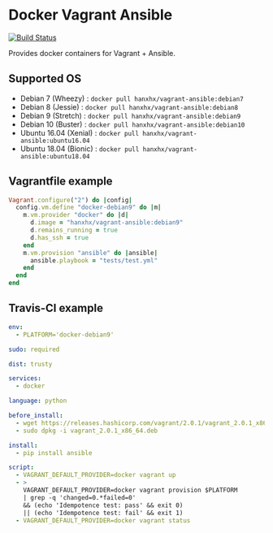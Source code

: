 Docker Vagrant Ansible
======================

[![Build Status](https://travis-ci.org/HanXHX/docker-vagrant-ansible.svg?branch=master)](https://travis-ci.org/HanXHX/docker-vagrant-ansible)

Provides docker containers for Vagrant + Ansible.

Supported OS
------------

* Debian 7 (Wheezy) : `docker pull hanxhx/vagrant-ansible:debian7`
* Debian 8 (Jessie) : `docker pull hanxhx/vagrant-ansible:debian8`
* Debian 9 (Stretch) : `docker pull hanxhx/vagrant-ansible:debian9`
* Debian 10 (Buster) : `docker pull hanxhx/vagrant-ansible:debian10`
* Ubuntu 16.04 (Xenial) : `docker pull hanxhx/vagrant-ansible:ubuntu16.04`
* Ubuntu 18.04 (Bionic) : `docker pull hanxhx/vagrant-ansible:ubuntu18.04`

Vagrantfile example
-------------------

```ruby
Vagrant.configure("2") do |config|
  config.vm.define "docker-debian9" do |m|
    m.vm.provider "docker" do |d|
      d.image = "hanxhx/vagrant-ansible:debian9"
      d.remains_running = true
      d.has_ssh = true
    end
    m.vm.provision "ansible" do |ansible|
      ansible.playbook = "tests/test.yml"
    end
  end
end
```

Travis-CI example
-----------------

```yaml
env:
  - PLATFORM='docker-debian9'

sudo: required

dist: trusty

services:
  - docker

language: python

before_install:
  - wget https://releases.hashicorp.com/vagrant/2.0.1/vagrant_2.0.1_x86_64.deb
  - sudo dpkg -i vagrant_2.0.1_x86_64.deb

install:
  - pip install ansible

script:
  - VAGRANT_DEFAULT_PROVIDER=docker vagrant up
  - >
    VAGRANT_DEFAULT_PROVIDER=docker vagrant provision $PLATFORM
    | grep -q 'changed=0.*failed=0'
    && (echo 'Idempotence test: pass' && exit 0)
    || (echo 'Idempotence test: fail' && exit 1)
  - VAGRANT_DEFAULT_PROVIDER=docker vagrant status
```
